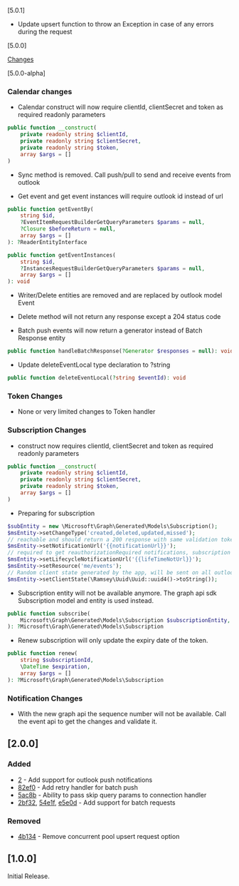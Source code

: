 [5.0.1]

- Update upsert function to throw an Exception in case of any errors during the request

[5.0.0]

[Changes](https://github.com/Symplicity/outlook/releases/tag/5.0.0)

[5.0.0-alpha]

### Calendar changes

- Calendar construct will now require clientId, clientSecret and token as required readonly parameters

```php
public function __construct(
    private readonly string $clientId,
    private readonly string $clientSecret,
    private readonly string $token,
    array $args = []
)
```

- Sync method is removed. Call push/pull to send and receive events from outlook


- Get event and get event instances will require outlook id instead of url

```php
public function getEventBy(
    string $id,
    ?EventItemRequestBuilderGetQueryParameters $params = null,
    ?Closure $beforeReturn = null,
    array $args = []
): ?ReaderEntityInterface

public function getEventInstances(
    string $id,
    ?InstancesRequestBuilderGetQueryParameters $params = null,
    array $args = []
): void
```

- Writer/Delete entities are removed and are replaced by outlook model Event

- Delete method will not return any response except a 204 status code


- Batch push events will now return a generator instead of Batch Response entity

```php
public function handleBatchResponse(?Generator $responses = null): void;
```
- Update deleteEventLocal type declaration to ?string

```php
public function deleteEventLocal(?string $eventId): void
```
### Token Changes

- None or very limited changes to Token handler

### Subscription Changes

- construct now requires clientId, clientSecret and token as required readonly parameters

```php
public function __construct(
    private readonly string $clientId,
    private readonly string $clientSecret,
    private readonly string $token,
    array $args = []
)
```

- Preparing for subscription

```php
$subEntity = new \Microsoft\Graph\Generated\Models\Subscription();
$msEntity->setChangeType('created,deleted,updated,missed');
// reachable and should return a 200 response with same validation token param
$msEntity->setNotificationUrl('{{notificationUrl}}');
// required to get reauthorizationRequired notifications, subscription removed notifications & missed notifications
$msEntity->setLifecycleNotificationUrl('{{lifeTimeNotUrl}}');
$msEntity->setResource('me/events');
// Random client state generated by the app, will be sent on all outlook notifications
$msEntity->setClientState(\Ramsey\Uuid\Uuid::uuid4()->toString());
```
- Subscription entity will not be available anymore. The graph api sdk Subscription model and entity is used instead.

```php
public function subscribe(
    Microsoft\Graph\Generated\Models\Subscription $subscriptionEntity, array $args = []
): ?Microsoft\Graph\Generated\Models\Subscription
```

- Renew subscription will only update the expiry date of the token.

```php
public function renew(
    string $subscriptionId,
    \DateTime $expiration,
    array $args = []
): ?Microsoft\Graph\Generated\Models\Subscription
```

### Notification Changes

- With the new graph api the sequence number will not be available. Call the event api to get the changes and validate it.

## [2.0.0]

### Added
- [2](https://github.com/Symplicity/outlook/pull/2) - Add support for outlook push notifications
- [82ef0](https://github.com/Symplicity/outlook/commit/82ef0c79c991dcda3c8ef45ff1b4d941f857dc55) - Add retry handler for batch push
- [5ac8b](https://github.com/Symplicity/outlook/commit/5ac8b294d722ca937afa9632d5b91b95ed778f55) - Ability to pass skip query params to connection handler
- [2bf32](https://github.com/Symplicity/outlook/commit/2bf3229523ae5c997a8d531fb832eace45753635), [54e1f](https://github.com/Symplicity/outlook/commit/54e1fc2434c76f6df272c1afe2fe7f86c802ab69), [e5e0d](https://github.com/Symplicity/outlook/commit/e5e0db2daff1321296f53a0032d3a4a00c0409b4) - Add support for batch requests

### Removed
- [4b134](https://github.com/Symplicity/outlook/commit/4b1340c16af1a1bb268070313aef6e49dd2f4daa) - Remove concurrent pool upsert request option

## [1.0.0]

Initial Release.
